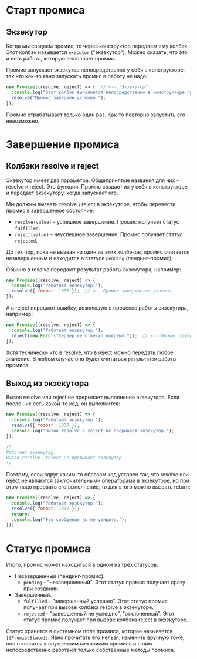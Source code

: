# Старт промиса

## Экзекутор

Когда мы создаем промис, то через конструктор передаем ему колбэк. Этот колбэк называется `executor` ("экзекутор"). Можно сказать, что это и есть работа, которую выполняет промис.

Промис запускает экзекутор непосредственно у себя в конструкторе, так что как-то явно запускать промис в работу не надо:

```javascript
new Promise((resolve, reject) => {  // <-- "Экзекутор"
  console.log("Этот колбэк выполнится непосредственно в конструкторе промиса.");
  resolve("Промис завершен успешно.");
});
```

Промис отрабатывает только один раз. Как-то повторно запустить его невозможно.

# Завершение промиса

## Колбэки resolve и reject

Экзекутор имеет два параметра. Общепринятые названия для них - resolve и reject. Это функции. Промис создает их у себя в конструкторе и передает экзекутору, когда запускает его.

Мы должны вызвать resolve \ reject в экзекуторе, чтобы перевести промис в завершенное состояние:

* `resolve(value)` - успешное завершение. Промис получает статус `fulfilled`.
* `reject(value)` - неуспешное завершение. Промис получает статус `rejected`.

До тех пор, пока не вызван ни один из этих колбэков, промис считается незавершенным и находится в статусе `pending` (пендинг-промис).

Обычно в resolve передают результат работы экзекутора, например:

```javascript
new Promise((resolve, reject) => {
  console.log("Работает экзекутор.");
  resolve({ foobar: 1337 });  // <-- Промис завершается успешно.
});
```

А в reject передают ошибку, возникшую в процессе работы экзекутора, например:

```javascript
new Promise((resolve, reject) => {
  console.log("Работает экзекутор.");
  reject(new Error("Сервер не ответил вовремя."));  // <-- Промис завершается неуспешно.
});
```

Хотя технически что в resolve, что в reject можно передать любое значение. В любом случае оно будет считаться `результатом` работы промиса.

## Выход из экзекутора

Вызов resolve или reject не прерывает выполнение экзекутора. Если после них есть какой-то код, он выполнится: 

```javascript
new Promise((resolve, reject) => {
  console.log("Работает экзекутор.");
  resolve({ foobar: 1337 });
  console.log("Вызов resolve \ reject не прерывает экзекутор.");
});

/*
Работает экзекутор.
Вызов resolve  reject не прерывает экзекутор.
*/
```

Поэтому, если вдруг каким-то образом код устроен так, что resolve или reject не являются заключительными операторами в экзекуторе, но при этом надо прервать его выполнение, то для этого можно вызвать return:

```javascript
new Promise((resolve, reject) => {
  console.log("Работает экзекутор.");
  resolve({ foobar: 1337 });
  return;
  console.log("Это сообщение вы не увидите.");
});
```

# Статус промиса

Итого, промис может находиться в одном из трех статусов:

* Незавершенный (пендинг-промис).
  * `pending` - "незавершенный". Этот статус промис получает сразу при создании.
* Завершенный.
  * `fulfilled` - "завершенный успешно". Этот статус промис получает при вызове колбэка resolve в экзекуторе.
  * `rejected` - "завершенный не успешно", "отклоненный". Этот статус промис получает при вызове колбэка reject в экзекуторе.

Статус хранится в системном поле промиса, которое называется `[[PromiseState]]`. Явно прочитать его нельзя, изменить вручную тоже, оно относится к внутренним механикам промиса и с ним непосредственно работают только собственные методы промиса.